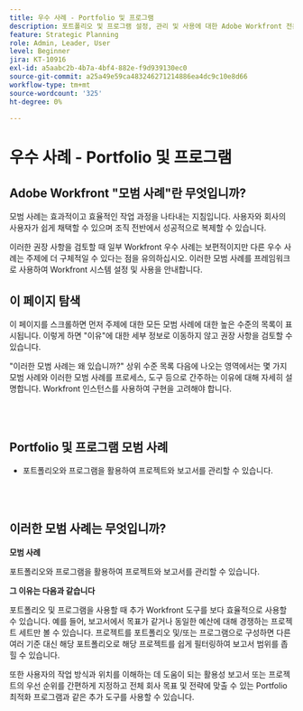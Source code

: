 ```yaml
---
title: 우수 사례 - Portfolio 및 프로그램
description: 포트폴리오 및 프로그램 설정, 관리 및 사용에 대한 Adobe Workfront 전문가의 모범 사례 권장 사항을 살펴보십시오.
feature: Strategic Planning
role: Admin, Leader, User
level: Beginner
jira: KT-10916
exl-id: a5aabc2b-4b7a-4bf4-882e-f9d939130ec0
source-git-commit: a25a49e59ca483246271214886ea4dc9c10e8d66
workflow-type: tm+mt
source-wordcount: '325'
ht-degree: 0%

---
```


# 우수 사례 - Portfolio 및 프로그램

## Adobe Workfront &quot;모범 사례&quot;란 무엇입니까?

모범 사례는 효과적이고 효율적인 작업 과정을 나타내는 지침입니다. 사용자와 회사의 사용자가 쉽게 채택할 수 있으며 조직 전반에서 성공적으로 복제할 수 있습니다.

이러한 권장 사항을 검토할 때 일부 Workfront 우수 사례는 보편적이지만 다른 우수 사례는 주제에 더 구체적일 수 있다는 점을 유의하십시오. 이러한 모범 사례를 프레임워크로 사용하여 Workfront 시스템 설정 및 사용을 안내합니다.

## 이 페이지 탐색

이 페이지를 스크롤하면 먼저 주제에 대한 모든 모범 사례에 대한 높은 수준의 목록이 표시됩니다. 이렇게 하면 &quot;이유&quot;에 대한 세부 정보로 이동하지 않고 권장 사항을 검토할 수 있습니다.

&quot;이러한 모범 사례는 왜 있습니까?&quot; 상위 수준 목록 다음에 나오는 영역에서는 몇 가지 모범 사례와 이러한 모범 사례를 프로세스, 도구 등으로 간주하는 이유에 대해 자세히 설명합니다. Workfront 인스턴스를 사용하여 구현을 고려해야 합니다.

</br>
</br>

## Portfolio 및 프로그램 모범 사례

* 포트폴리오와 프로그램을 활용하여 프로젝트와 보고서를 관리할 수 있습니다.

</br>
</br>

## 이러한 모범 사례는 무엇입니까?

**모범 사례**

포트폴리오와 프로그램을 활용하여 프로젝트와 보고서를 관리할 수 있습니다.

**그 이유는 다음과 같습니다**

포트폴리오 및 프로그램을 사용할 때 추가 Workfront 도구를 보다 효율적으로 사용할 수 있습니다. 예를 들어, 보고서에서 목표가 같거나 동일한 예산에 대해 경쟁하는 프로젝트 세트만 볼 수 있습니다. 프로젝트를 포트폴리오 및/또는 프로그램으로 구성하면 다른 여러 기준 대신 해당 포트폴리오로 해당 프로젝트를 쉽게 필터링하여 보고서 범위를 좁힐 수 있습니다.

또한 사용자의 작업 방식과 위치를 이해하는 데 도움이 되는 활용성 보고서 또는 프로젝트의 우선 순위를 간편하게 지정하고 전체 회사 목표 및 전략에 맞출 수 있는 Portfolio 최적화 프로그램과 같은 추가 도구를 사용할 수 있습니다.
